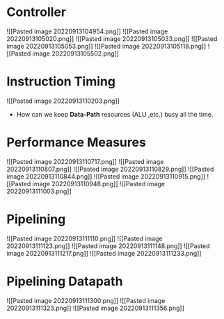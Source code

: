# Controller
![[Pasted image 20220913104954.png]]
![[Pasted image 20220913105020.png]]
![[Pasted image 20220913105033.png]]
![[Pasted image 20220913105053.png]]
![[Pasted image 20220913105118.png]]
![[Pasted image 20220913105502.png]]
# Instruction Timing
![[Pasted image 20220913110203.png]]
* How can we keep **Data-Path** resources (ALU ,etc.) busy all the time. 
# Performance Measures
![[Pasted image 20220913110717.png]]
![[Pasted image 20220913110807.png]]
![[Pasted image 20220913110829.png]]
![[Pasted image 20220913110844.png]]
![[Pasted image 20220913110915.png]]
![[Pasted image 20220913110948.png]]
![[Pasted image 20220913111003.png]]
# Pipelining
![[Pasted image 20220913111110.png]]
![[Pasted image 20220913111123.png]]
![[Pasted image 20220913111148.png]]
![[Pasted image 20220913111217.png]]
![[Pasted image 20220913111233.png]]
# Pipelining Datapath
![[Pasted image 20220913111300.png]]
![[Pasted image 20220913111323.png]]
![[Pasted image 20220913111356.png]]